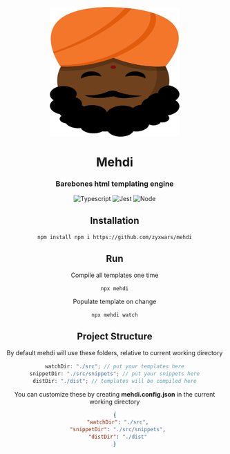 <div align='center'>
 <img src="assets/logo.svg" width=300 height=300/>

# Mehdi

### Barebones html templating engine

![Typescript](https://img.shields.io/badge/TypeScript-007ACC?style=for-the-badge&logo=typescript&logoColor=white)
![Jest](https://img.shields.io/badge/Jest-C21325?style=for-the-badge&logo=jest&logoColor=white)
![Node](https://img.shields.io/badge/Node.js-339933?style=for-the-badge&logo=nodedotjs&logoColor=white)

## Installation

```
npm install npm i https://github.com/zyxwars/mehdi
```

## Run

Compile all templates one time

```
npx mehdi
```

Populate template on change

```
npx mehdi watch
```

## Project Structure

By default mehdi will use these folders, relative to current working directory

```javascript
watchDir: "./src"; // put your templates here
snippetDir: "./src/snippets"; // put your snippets here
distDir: "./dist"; // templates will be compiled here
```

You can customize these by creating <strong>mehdi.config.json</strong> in the current working directory

```json
{
  "watchDir": "./src",
  "snippetDir": "./src/snippets",
  "distDir": "./dist"
}
```

</div>
